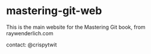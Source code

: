 # mastering-git-web

This is the main website for the Mastering Git book, from raywenderlich.com


contact: @crispytwit
